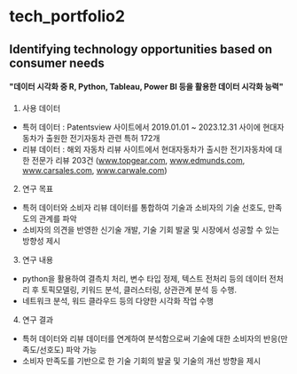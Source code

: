 # tech_portfolio2 

## Identifying technology opportunities based on consumer needs

#### "데이터 시각화 중 R, Python, Tableau, Power BI 등을 활용한 데이터 시각화 능력"

1) 사용 데이터
 - 특허 데이터 : Patentsview 사이트에서 2019.01.01 ~ 2023.12.31 사이에 현대자동차가 출원한 전기자동차 관련 특허 172개
 - 리뷰 데이터 : 해외 자동차 리뷰 사이트에서 현대자동차가 출시한 전기자동차에 대한 전문가 리뷰 203건
                (www.topgear.com, www.edmunds.com, www.carsales.com, www.carwale.com)

2) 연구 목표 
 - 특허 데이터와 소비자 리뷰 데이터를 통합하여 기술과 소비자의 기술 선호도, 만족도의 관계를 파악
 - 소비자의 의견을 반영한 신기술 개발, 기술 기회 발굴 및 시장에서 성공할 수 있는 방향성 제시

3) 연구 내용
 - python을 활용하여 결측치 처리, 변수 타입 정제, 텍스트 전처리 등의 데이터 전처리 후 토픽모델링, 키워드 분석, 클러스터링, 상관관계 분석 등 수행. 
 - 네트워크 분석, 워드 클라우드 등의 다양한 시각화 작업 수행

4) 연구 결과
 - 특허 데이터와 리뷰 데이터를 연계하여 분석함으로써 기술에 대한 소비자의 반응(만족도/선호도) 파악 가능
 - 소비자 만족도를 기반으로 한 기술 기회의 발굴 및 기술의 개선 방향을 제시

